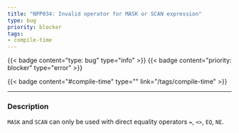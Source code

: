 ```yaml
---
title: "NPP034: Invalid operator for MASK or SCAN expression"
type: bug
priority: blocker
tags:
- compile-time 
---
```


{{< badge content="type: bug" type="info" >}}
{{< badge content="priority: blocker" type="error" >}}


{{< badge content="#compile-time" type="" link="/tags/compile-time" >}}

---

### Description
`MASK` and `SCAN` can only be used with direct equality operators `=`, `<>`, `EQ`, `NE`.
